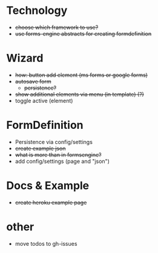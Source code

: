 # Technology

* ~~choose which framework to use?~~
* ~~use forms-engine abstracts for creating formdefinition~~

# Wizard

* ~~how: button add element (ms forms or google forms)~~
* ~~autosave form~~
  * ~~persistence?~~
* ~~show additional elements via menu (in template) (?)~~
* toggle active (element)

# FormDefinition

* Persistence via config/settings
* ~~create example json~~
* ~~what is more than in formsengine?~~
* add config/settings (page and "json")

# Docs & Example

* ~~create heroku example page~~

# other

* move todos to gh-issues
